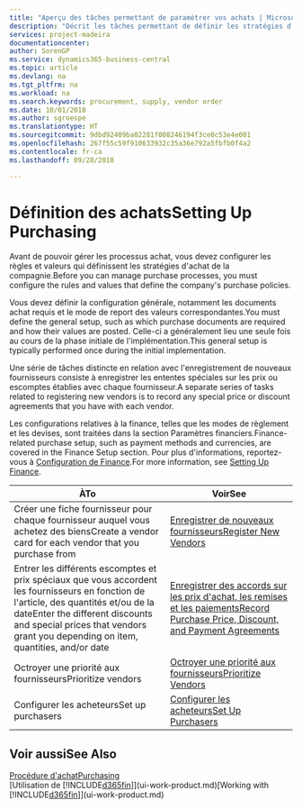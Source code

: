 ```yaml
---
title: "Aperçu des tâches permettant de paramétrer vos achats | Microsoft Docs"
description: "Décrit les tâches permettant de définir les stratégies d'approvisionnement de votre compagnie et de déterminer vos processus d'achat."
services: project-madeira
documentationcenter: 
author: SorenGP
ms.service: dynamics365-business-central
ms.topic: article
ms.devlang: na
ms.tgt_pltfrm: na
ms.workload: na
ms.search.keywords: procurement, supply, vendor order
ms.date: 10/01/2018
ms.author: sgroespe
ms.translationtype: HT
ms.sourcegitcommit: 9dbd92409ba02281f008246194f3ce0c53e4e001
ms.openlocfilehash: 267f55c59f910633932c35a36e792a5fbfb0f4a2
ms.contentlocale: fr-ca
ms.lasthandoff: 09/28/2018

---
```

# <a name="setting-up-purchasing"></a><span data-ttu-id="1ad42-103">Définition des achats</span><span class="sxs-lookup"><span data-stu-id="1ad42-103">Setting Up Purchasing</span></span>
<span data-ttu-id="1ad42-104">Avant de pouvoir gérer les processus achat, vous devez configurer les règles et valeurs qui définissent les stratégies d'achat de la compagnie.</span><span class="sxs-lookup"><span data-stu-id="1ad42-104">Before you can manage purchase processes, you must configure the rules and values that define the company's purchase policies.</span></span>

<span data-ttu-id="1ad42-105">Vous devez définir la configuration générale, notamment les documents achat requis et le mode de report des valeurs correspondantes.</span><span class="sxs-lookup"><span data-stu-id="1ad42-105">You must define the general setup, such as which purchase documents are required and how their values are posted.</span></span> <span data-ttu-id="1ad42-106">Celle-ci a généralement lieu une seule fois au cours de la phase initiale de l'implémentation.</span><span class="sxs-lookup"><span data-stu-id="1ad42-106">This general setup is typically performed once during the initial implementation.</span></span>

<span data-ttu-id="1ad42-107">Une série de tâches distincte en relation avec l'enregistrement de nouveaux fournisseurs consiste à enregistrer les ententes spéciales sur les prix ou escomptes établies avec chaque fournisseur.</span><span class="sxs-lookup"><span data-stu-id="1ad42-107">A separate series of tasks related to registering new vendors is to record any special price or discount agreements that you have with each vendor.</span></span>

<span data-ttu-id="1ad42-108">Les configurations relatives à la finance, telles que les modes de règlement et les devises, sont traitées dans la section Paramètres financiers.</span><span class="sxs-lookup"><span data-stu-id="1ad42-108">Finance-related purchase setup, such as payment methods and currencies, are covered in the Finance Setup section.</span></span> <span data-ttu-id="1ad42-109">Pour plus d'informations, reportez-vous à [Configuration de Finance](finance-setup-finance.md).</span><span class="sxs-lookup"><span data-stu-id="1ad42-109">For more information, see [Setting Up Finance](finance-setup-finance.md).</span></span>

| <span data-ttu-id="1ad42-110">À</span><span class="sxs-lookup"><span data-stu-id="1ad42-110">To</span></span> | <span data-ttu-id="1ad42-111">Voir</span><span class="sxs-lookup"><span data-stu-id="1ad42-111">See</span></span> |
| --- | --- |
| <span data-ttu-id="1ad42-112">Créer une fiche fournisseur pour chaque fournisseur auquel vous achetez des biens</span><span class="sxs-lookup"><span data-stu-id="1ad42-112">Create a vendor card for each vendor that you purchase from</span></span>|[<span data-ttu-id="1ad42-113">Enregistrer de nouveaux fournisseurs</span><span class="sxs-lookup"><span data-stu-id="1ad42-113">Register New Vendors</span></span>](purchasing-how-register-new-vendors.md) |
| <span data-ttu-id="1ad42-114">Entrer les différents escomptes et prix spéciaux que vous accordent les fournisseurs en fonction de l'article, des quantités et/ou de la date</span><span class="sxs-lookup"><span data-stu-id="1ad42-114">Enter the different discounts and special prices that vendors grant you depending on item, quantities, and/or date</span></span> |[<span data-ttu-id="1ad42-115">Enregistrer des accords sur les prix d'achat, les remises et les paiements</span><span class="sxs-lookup"><span data-stu-id="1ad42-115">Record Purchase Price, Discount, and Payment Agreements</span></span>](purchasing-how-record-purchase-price-discount-payment-agreements.md) |
| <span data-ttu-id="1ad42-116">Octroyer une priorité aux fournisseurs</span><span class="sxs-lookup"><span data-stu-id="1ad42-116">Prioritize vendors</span></span> |[<span data-ttu-id="1ad42-117">Octroyer une priorité aux fournisseurs</span><span class="sxs-lookup"><span data-stu-id="1ad42-117">Prioritize Vendors</span></span>](purchasing-how-prioritize-vendors.md) |
| <span data-ttu-id="1ad42-118">Configurer les acheteurs</span><span class="sxs-lookup"><span data-stu-id="1ad42-118">Set up purchasers</span></span> |[<span data-ttu-id="1ad42-119">Configurer les acheteurs</span><span class="sxs-lookup"><span data-stu-id="1ad42-119">Set Up Purchasers</span></span>](purchasing-how-setup-purchasers.md) |

## <a name="see-also"></a><span data-ttu-id="1ad42-120">Voir aussi</span><span class="sxs-lookup"><span data-stu-id="1ad42-120">See Also</span></span>
[<span data-ttu-id="1ad42-121">Procédure d'achat</span><span class="sxs-lookup"><span data-stu-id="1ad42-121">Purchasing</span></span>](purchasing-manage-purchasing.md)  
<span data-ttu-id="1ad42-122">[Utilisation de [!INCLUDE[d365fin](includes/d365fin_md.md)]](ui-work-product.md)</span><span class="sxs-lookup"><span data-stu-id="1ad42-122">[Working with [!INCLUDE[d365fin](includes/d365fin_md.md)]](ui-work-product.md)</span></span>

